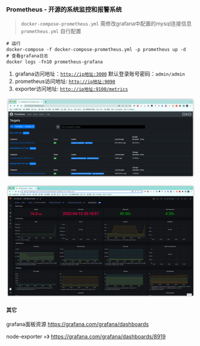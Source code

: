 ### Prometheus - 开源的系统监控和报警系统

> `docker-compose-prometheus.yml` 需修改grafana中配置的mysql连接信息
> `prometheus.yml` 自行配置

```shell
# 运行
docker-compose -f docker-compose-prometheus.yml -p prometheus up -d
# 查看grafana日志
docker logs -fn10 prometheus-grafana
```

1. grafana访问地址：[`http://ip地址:3000`](http://IP地址或域名:3000)
   默认登录账号密码：`admin/admin`
2. prometheus访问地址: [`http://ip地址:9090`](http://IP地址或域名:9090)
3. exporter访问地址: [`http://ip地址:9100/metrics`](http://IP地址或域名:9100/metrics)

![prometheus-targets.png](images/prometheus-targets.png)

![prometheus-grafana-jvm.png](images/prometheus-grafana-jvm.png)

#### 其它

grafana面板资源 https://grafana.com/grafana/dashboards

node-exporter =》 https://grafana.com/grafana/dashboards/8919